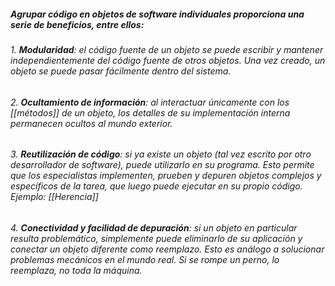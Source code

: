 ##### Agrupar código en objetos de software individuales proporciona una serie de beneficios, entre ellos: 

###### 1. **Modularidad**: el código fuente de un objeto se puede escribir y mantener independientemente del código fuente de otros objetos. Una vez creado, un objeto se puede pasar fácilmente dentro del sistema. 
###### 2. **Ocultamiento de información**: al interactuar únicamente con los [[métodos]] de un objeto, los detalles de su implementación interna permanecen ocultos al mundo exterior. 
###### 3. **Reutilización de código**: si ya existe un objeto (tal vez escrito por otro desarrollador de software), puede utilizarlo en su programa. Esto permite que los especialistas implementen, prueben y depuren objetos complejos y específicos de la tarea, que luego puede ejecutar en su propio código. _Ejemplo: [[Herencia]]_
###### 4. **Conectividad y facilidad de depuración**: si un objeto en particular resulta problemático, simplemente puede eliminarlo de su aplicación y conectar un objeto diferente como reemplazo. Esto es análogo a solucionar problemas mecánicos en el mundo real. Si se rompe un perno, lo reemplaza, no toda la máquina.